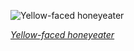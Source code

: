 
![Yellow-faced honeyeater](https://upload.wikimedia.org/wikipedia/commons/thumb/5/54/Caligavis_chrysops_-_Lake_Parramatta_Reserve.jpg/525px-Caligavis_chrysops_-_Lake_Parramatta_Reserve.jpg)

*[Yellow-faced honeyeater](https://wikipedia.org/wiki/File:Caligavis_chrysops_-_Lake_Parramatta_Reserve.jpg)*
